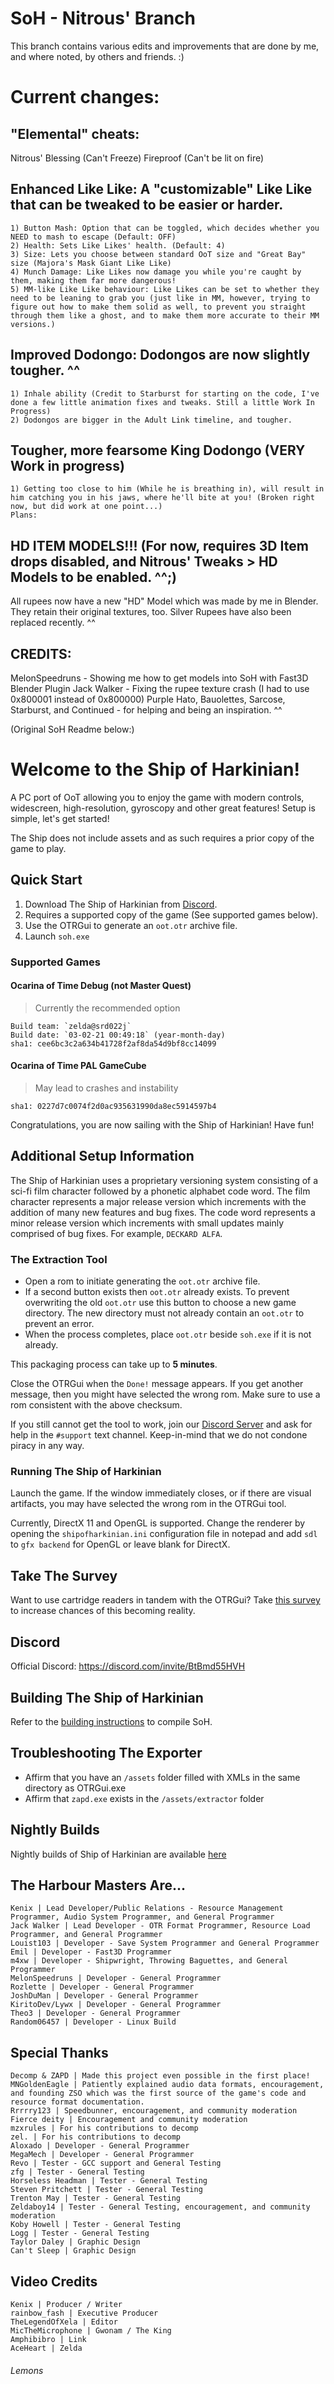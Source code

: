 # SoH - Nitrous' Branch

This branch contains various edits and improvements that are done by me, and where noted, by others and friends. :)

# Current changes:

## "Elemental" cheats:
Nitrous' Blessing (Can't Freeze) Fireproof (Can't be lit on fire)

## Enhanced Like Like: A "customizable" Like Like that can be tweaked to be easier or harder.
	1) Button Mash: Option that can be toggled, which decides whether you NEED to mash to escape (Default: OFF)
	2) Health: Sets Like Likes' health. (Default: 4)
	3) Size: Lets you choose between standard OoT size and "Great Bay" size (Majora's Mask Giant Like Like)
	4) Munch Damage: Like Likes now damage you while you're caught by them, making them far more dangerous!
	5) MM-like Like Like behaviour: Like Likes can be set to whether they need to be leaning to grab you (just like in MM, however, trying to figure out how to make them solid as well, to prevent you straight through them like a ghost, and to make them more accurate to their MM versions.)

## Improved Dodongo: Dodongos are now slightly tougher. ^^
	1) Inhale ability (Credit to Starburst for starting on the code, I've done a few little animation fixes and tweaks. Still a little Work In Progress)
	2) Dodongos are bigger in the Adult Link timeline, and tougher.

## Tougher, more fearsome King Dodongo (VERY Work in progress)
	1) Getting too close to him (While he is breathing in), will result in him catching you in his jaws, where he'll bite at you! (Broken right now, but did work at one point...)
	Plans:


## HD ITEM MODELS!!! (For now, requires 3D Item drops disabled, and Nitrous' Tweaks > HD Models to be enabled. ^^;)
All rupees now have a new "HD" Model which was made by me in Blender. They retain their original textures, too.
Silver Rupees have also been replaced recently. ^^

	
## CREDITS:
MelonSpeedruns - Showing me how to get models into SoH with Fast3D Blender Plugin
Jack Walker - Fixing the rupee texture crash (I had to use 0x800001 instead of 0x800000)
Purple Hato, Bauolettes, Sarcose, Starburst, and Continued - for helping and being an inspiration. ^^

(Original SoH Readme below:)
# Welcome to the Ship of Harkinian!

A PC port of OoT allowing you to enjoy the game with modern controls, widescreen, high-resolution, gyroscopy and other great features! Setup is simple, let's get started!

The Ship does not include assets and as such requires a prior copy of the game to play.

## Quick Start

1) Download The Ship of Harkinian from [Discord](https://discord.com/invite/BtBmd55HVH).
2) Requires a supported copy of the game (See supported games below).
3) Use the OTRGui to generate an `oot.otr` archive file.
4) Launch `soh.exe`

### Supported Games
#### Ocarina of Time Debug (not Master Quest)
> Currently the recommended option
```
Build team: `zelda@srd022j`
Build date: `03-02-21 00:49:18` (year-month-day)
sha1: cee6bc3c2a634b41728f2af8da54d9bf8cc14099
```
#### Ocarina of Time PAL GameCube
> May lead to crashes and instability
```
sha1: 0227d7c0074f2d0ac935631990da8ec5914597b4
```

Congratulations, you are now sailing with the Ship of Harkinian! Have fun!

## Additional Setup Information

The Ship of Harkinian uses a proprietary versioning system consisting of a sci-fi film character followed by a phonetic alphabet code word. The film character represents a major release version which increments with the addition of many new features and bug fixes. The code word represents a minor release version which increments with small updates mainly comprised of bug fixes. For example, `DECKARD ALFA`.

### The Extraction Tool

* Open a rom to initiate generating the `oot.otr` archive file.
* If a second button exists then `oot.otr` already exists. To prevent overwriting the old `oot.otr` use this button to choose a new game directory. The new directory must not already contain an `oot.otr` to prevent an error.
* When the process completes, place `oot.otr` beside `soh.exe` if it is not already.

This packaging process can take up to **5 minutes**.

Close the OTRGui when the `Done!` message appears.
If you get another message, then you might have selected the wrong rom. Make sure to use a rom consistent with the above checksum.

If you still cannot get the tool to work, join our [Discord Server](https://discord.com/invite/BtBmd55HVH) and ask for help in the `#support` text channel. Keep-in-mind that we do not condone piracy in any way.

### Running The Ship of Harkinian

Launch the game. If the window immediately closes, or if there are visual artifacts, you may have selected the wrong rom in the OTRGui tool.

Currently, DirectX 11 and OpenGL is supported. Change the renderer by opening the `shipofharkinian.ini` configuration file in notepad and add `sdl` to `gfx backend` for OpenGL or leave blank for DirectX.

## Take The Survey
Want to use cartridge readers in tandem with the OTRGui?
Take [this survey](https://retroarchopenhardware.com/survey.php) to increase chances of this becoming reality.

## Discord

Official Discord: https://discord.com/invite/BtBmd55HVH

## Building The Ship of Harkinian

Refer to the [building instructions](BUILDING.md) to compile SoH.

## Troubleshooting The Exporter
- Affirm that you have an `/assets` folder filled with XMLs in the same directory as OTRGui.exe
- Affirm that `zapd.exe` exists in the `/assets/extractor` folder

## Nightly Builds
Nightly builds of Ship of Harkinian are available [here](https://builds.shipofharkinian.com/job/SoH_Multibranch/job/develop)


## The Harbour Masters Are...

    Kenix | Lead Developer/Public Relations - Resource Management Programmer, Audio System Programmer, and General Programmer
    Jack Walker | Lead Developer - OTR Format Programmer, Resource Load Programmer, and General Programmer
    Louist103 | Developer - Save System Programmer and General Programmer
    Emil | Developer - Fast3D Programmer
    m4xw | Developer - Shipwright, Throwing Baguettes, and General Programmer
    MelonSpeedruns | Developer - General Programmer
    Rozlette | Developer - General Programmer
    JoshDuMan | Developer - General Programmer
    KiritoDev/Lywx | Developer - General Programmer
    Theo3 | Developer - General Programmer
	Random06457 | Developer - Linux Build

## Special Thanks

    Decomp & ZAPD | Made this project even possible in the first place!
    MNGoldenEagle | Patiently explained audio data formats, encouragement, and founding ZSO which was the first source of the game's code and resource format documentation.
    Rrrrry123 | Speedbunner, encouragement, and community moderation
    Fierce deity | Encouragement and community moderation
    mzxrules | For his contributions to decomp
    zel. | For his contributions to decomp
    Aloxado | Developer - General Programmer
    MegaMech | Developer - General Programmer
	Revo | Tester - GCC support and General Testing
	zfg | Tester - General Testing
	Horseless Headman | Tester - General Testing
    Steven Pritchett | Tester - General Testing
	Trenton May | Tester - General Testing
	Zeldaboy14 | Tester - General Testing, encouragement, and community moderation
	Koby Howell | Tester - General Testing
	Logg | Tester - General Testing
	Taylor Daley | Graphic Design
	Can't Sleep | Graphic Design
	
## Video Credits
    Kenix | Producer / Writer
	rainbow_fash | Executive Producer
    TheLegendOfXela | Editor
    MicTheMicrophone | Gwonam / The King
    Amphibibro | Link
    AceHeart | Zelda
    
###### Lemons
